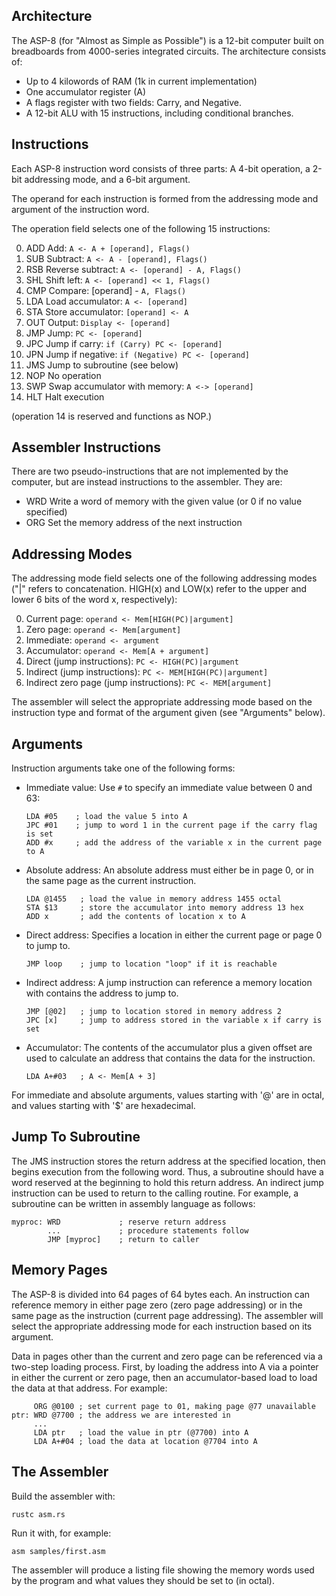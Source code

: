 Architecture
------------
The ASP-8 (for "Almost as Simple as Possible") is a 12-bit computer built on
breadboards from 4000-series integrated circuits. The architecture consists of:

* Up to 4 kilowords of RAM (1k in current implementation)
* One accumulator register (A)
* A flags register with two fields: Carry, and Negative.
* A 12-bit ALU with 15 instructions, including conditional branches.

Instructions
------------
Each ASP-8 instruction word consists of three parts:
    A 4-bit operation,
    a 2-bit addressing mode,
and a 6-bit argument.

The operand for each instruction is formed from the addressing mode and
argument of the instruction word.

The operation field selects one of the following 15 instructions:

0. ADD
    Add: `A <- A + [operand], Flags()`
1. SUB
    Subtract: `A <- A - [operand], Flags()`
2. RSB
    Reverse subtract: `A <- [operand] - A, Flags()`
3. SHL
    Shift left: `A <- [operand] << 1, Flags()`
4. CMP
    Compare: [operand] - `A, Flags()`
5. LDA
    Load accumulator: `A <- [operand]`
6. STA
    Store accumulator: `[operand] <- A`
7. OUT
    Output: `Display <- [operand]`
8. JMP
    Jump: `PC <- [operand]`
9. JPC
    Jump if carry: `if (Carry) PC <- [operand]`
10. JPN
    Jump if negative: `if (Negative) PC <- [operand]`
11. JMS
    Jump to subroutine (see below)
12. NOP
    No operation
13. SWP
    Swap accumulator with memory: `A <-> [operand]`
15. HLT
    Halt execution

(operation 14 is reserved and functions as NOP.)

Assembler Instructions
----------------------
There are two pseudo-instructions that are not implemented by the computer,
but are instead instructions to the assembler. They are:

* WRD
    Write a word of memory with the given value (or 0 if no value specified)
* ORG
    Set the memory address of the next instruction

Addressing Modes
----------------
The addressing mode field selects one of the following addressing modes
("|" refers to concatenation. HIGH(x) and LOW(x) refer to the upper and
lower 6 bits of the word x, respectively):

0. Current page:
    `operand <- Mem[HIGH(PC)|argument]`
1. Zero page:
    `operand <- Mem[argument]`
2. Immediate:
    `operand <- argument`
3. Accumulator:
    `operand <- Mem[A + argument]`
4. Direct (jump instructions):
    `PC <- HIGH(PC)|argument`
5. Indirect (jump instructions):
    `PC <- MEM[HIGH(PC)|argument]`
6. Indirect zero page (jump instructions):
    `PC <- MEM[argument]`

The assembler will select the appropriate addressing mode based on the
instruction type and format of the argument given (see "Arguments" below).

Arguments
---------
Instruction arguments take one of the following forms:
* Immediate value:
    Use `#` to specify an immediate value between 0 and 63:
    ```
    LDA #05    ; load the value 5 into A
    JPC #01    ; jump to word 1 in the current page if the carry flag is set
    ADD #x     ; add the address of the variable x in the current page to A 
    ```
* Absolute address:
    An absolute address must either be in page 0, or in the same page as the
    current instruction.
    ```
    LDA @1455   ; load the value in memory address 1455 octal
    STA $13     ; store the accumulator into memory address 13 hex
    ADD x       ; add the contents of location x to A
    ```
* Direct address:
    Specifies a location in either the current page or page 0 to jump to.
    ```
    JMP loop    ; jump to location "loop" if it is reachable
    ```
* Indirect address:
    A jump instruction can reference a memory location with contains the
    address to jump to.
    ```
    JMP [@02]   ; jump to location stored in memory address 2
    JPC [x]     ; jump to address stored in the variable x if carry is set
    ```
* Accumulator:
    The contents of the accumulator plus a given offset are used to calculate an
    address that contains the data for the instruction.
    ```
    LDA A+#03   ; A <- Mem[A + 3]
    ```

For immediate and absolute arguments, values starting with '@' are in octal,
and values starting with '$' are hexadecimal.

Jump To Subroutine
------------------
The JMS instruction stores the return address at the specified location,
then begins execution from the following word. Thus, a subroutine should
have a word reserved at the beginning to hold this return address. An
indirect jump instruction can be used to return to the calling routine.
For example, a subroutine can be written in assembly language as follows:

    myproc: WRD             ; reserve return address
            ...             ; procedure statements follow
            JMP [myproc]    ; return to caller

Memory Pages
------------
The ASP-8 is divided into 64 pages of 64 bytes each. An instruction can
reference memory in either page zero (zero page addressing) or in the same
page as the instruction (current page addressing). The assembler will select
the appropriate addressing mode for each instruction based on its argument.

Data in pages other than the current and zero page can be referenced via a
two-step loading process. First, by loading the address into A via a pointer in
either the current or zero page, then an accumulator-based load to load the
data at that address. For example:

         ORG @0100 ; set current page to 01, making page @77 unavailable
    ptr: WRD @7700 ; the address we are interested in
         ...
         LDA ptr   ; load the value in ptr (@7700) into A
         LDA A+#04 ; load the data at location @7704 into A

The Assembler
------------
Build the assembler with:

    rustc asm.rs

Run it with, for example:

    asm samples/first.asm

The assembler will produce a listing file showing the memory words used by the
program and what values they should be set to (in octal).

